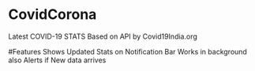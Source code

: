 # CovidCorona
Latest COVID-19 STATS
Based on API by Covid19India.org

#Features
Shows Updated Stats on Notification Bar
Works in background also
Alerts if New data arrives
